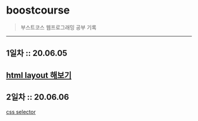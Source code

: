 # boostcourse
>부스트코스 웹프로그래밍 공부 기록
----

## 1일차 :: 20.06.05
[html layout 해보기](https://github.com/Jisu-Shin/boostcourse/tree/master/1%EC%9D%BC%EC%B0%A8)
---

## 2일차 :: 20.06.06
[css selector](https://github.com/Jisu-Shin/boostcourse/tree/master/1%EC%9D%BC%EC%B0%A8)
